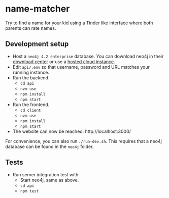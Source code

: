 # name-matcher
Try to find a name for your kid using a Tinder like interface where both parents can rate names.

## Development setup

* Host a `neo4j 4.2 enterprise` database. You can download neo4j in their [download center](https://neo4j.com/download-center/) or use a [hosted cloud instance](https://neo4j.com/cloud/aura/).
* Edit `api/.env` so that username, password and URL matches your running instance.
* Run the backend.
  * `cd api`
  * `nvm use`
  * `npm install`
  * `npm start`
* Run the frontend.
  * `cd client`
  * `nvm use`
  * `npm install`
  * `npm start`
* The website can now be reached: http://localhost:3000/

For convenience, you can also run `./run-dev.sh`. 
This requires that a neo4j database can be found in the `neo4j` folder. 

## Tests

* Run server integration test with:
  * Start neo4j, same as above.
  * `cd api`
  * `npm test`